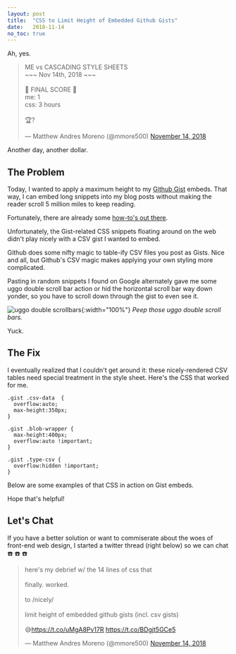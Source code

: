 ```yaml
---
layout: post
title:  "CSS to Limit Height of Embedded Github Gists"
date:   2018-11-14
no_toc: true
---
```


Ah, yes.

<blockquote class="twitter-tweet" data-lang="en"><p lang="en" dir="ltr">ME vs CASCADING STYLE SHEETS<br>~~~ Nov 14th, 2018 ~~~<br><br>🏁 FINAL SCORE 🏁<br>me: 1<br>css: 3 hours<br><br>🏆?</p>&mdash; Matthew Andres Moreno (@mmore500) <a href="https://twitter.com/mmore500/status/1062836434489483264?ref_src=twsrc%5Etfw">November 14, 2018</a></blockquote>
<script async src="https://platform.twitter.com/widgets.js" charset="utf-8"></script>

Another day, another dollar.

## The Problem

Today, I wanted to apply a maximum height to my [Github Gist](https://gist.github.com/) embeds.
That way, I can embed long snippets into my blog posts without making the reader scroll 5 million miles to keep reading.

Fortunately, there are already some [how-to's out there](https://hassannadeem.com/blog/2015/12/28/custom-dimentions-embedded-github-gists/).

Unfortunately, the Gist-related CSS snippets floating around on the web didn't play nicely with a CSV gist I wanted to embed.

Github does some nifty magic to table-ify CSV files you post as Gists.
Nice and all, but Github's CSV magic makes applying your own styling more complicated.

Pasting in random snippets I found on Google alternately gave me some uggo double scroll bar action or hid the horizontal scroll bar way down yonder, so you have to scroll down through the gist to even see it.

![uggo double scrollbars](/resources/gist-css-double-scrollbar.png){:width="100%"}
*Peep those uggo double scroll bars.*

Yuck.

## The Fix

I eventually realized that I couldn't get around it: these nicely-rendered CSV tables need special treatment in the style sheet.
Here's the CSS that worked for me.

~~~
.gist .csv-data  {
  overflow:auto;
  max-height:350px;
}

.gist .blob-wrapper {
  max-height:400px;
  overflow:auto !important;
}

.gist .type-csv {
  overflow:hidden !important;
}
~~~

Below are some examples of that CSS in action on Gist embeds.

<script src="https://gist.github.com/mmore500/c9e4f1147f12bc745a3ecdf4f761646e.js"></script>

<script src="https://gist.github.com/mmore500/4ce2d45bba21bb0eeb46eeb7af02c81c.js"></script>

<script src="https://gist.github.com/mmore500/683de79084c31931fb29b0aab62f3d5f.js"></script>

Hope that's helpful!

## Let's Chat

If you have a better solution or want to commiserate about the woes of front-end web design, I started a twitter thread (right below) so we can chat :phone: :phone: :phone:

<blockquote class="twitter-tweet" data-lang="en"><p lang="en" dir="ltr">here&#39;s my debrief w/ the 14 lines of css that<br><br>finally. worked. <br><br>to  /nicely/<br><br>limit height of embedded github gists (incl. csv gists) <br><br>😅<a href="https://t.co/uMgA8Pv17R">https://t.co/uMgA8Pv17R</a> <a href="https://t.co/BDgjt5GCe5">https://t.co/BDgjt5GCe5</a></p>&mdash; Matthew Andres Moreno (@mmore500) <a href="https://twitter.com/mmore500/status/1062846950947635200?ref_src=twsrc%5Etfw">November 14, 2018</a></blockquote>
<script async src="https://platform.twitter.com/widgets.js" charset="utf-8"></script>
